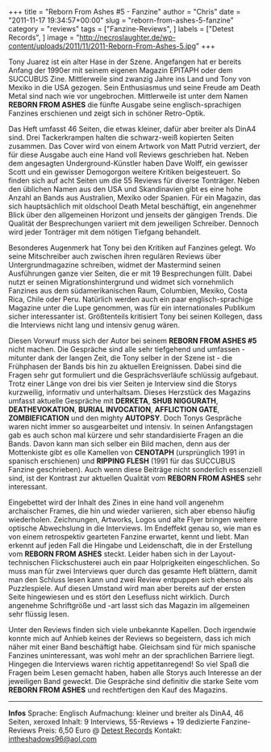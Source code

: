 +++
title = "Reborn From Ashes #5 - Fanzine"
author = "Chris"
date = "2011-11-17 19:34:57+00:00"
slug = "reborn-from-ashes-5-fanzine"
category = "reviews"
tags = ["Fanzine-Reviews", ]
labels = ["Detest Records", ]
image = "http://necroslaughter.de/wp-content/uploads/2011/11/2011-Reborn-From-Ashes-5.jpg"
+++

Tony Juarez ist ein alter Hase in der Szene. Angefangen hat er bereits Anfang der 1990er mit seinem eigenen Magazin EPITAPH oder dem SUCCUBUS Zine. Mittlerweile sind zwanzig Jahre ins Land und Tony von Mexiko in die USA gezogen. Sein Enthusiasmus und seine Freude am Death Metal sind nach wie vor ungebrochen. Mittlerweile ist unter dem Namen **REBORN FROM ASHES** die fünfte Ausgabe seine englisch-sprachigen Fanzines erschienen und zeigt sich in schöner Retro-Optik.

Das Heft umfasst 46 Seiten, die etwas kleiner, dafür aber breiter als DinA4 sind. Drei Tackerkrampen halten die schwarz-weiß kopierten Seiten zusammen. Das Cover wird von einem Artwork von Matt Putrid verziert, der für diese Ausgabe auch eine Hand voll Reviews geschrieben hat. Neben dem angesagten Underground-Künstler haben Dave Wolff, ein gewisser Scott und ein gewisser Demogorgon weitere Kritiken beigesteuert. So finden sich auf acht Seiten um die 55 Reviews für diverse Tonträger. Neben den üblichen Namen aus den USA und Skandinavien gibt es eine hohe Anzahl an Bands aus Australien, Mexiko oder Spanien. Für ein Magazin, das sich hauptsächlich mit oldschool Death Metal beschäftigt, ein angenehmer Blick über den allgemeinen Horizont und jenseits der gängigen Trends.
Die Qualität der Besprechungen variiert mit dem jeweiligen Schreiber. Dennoch wird jeder Tonträger mit dem nötigen Tiefgang behandelt.

Besonderes Augenmerk hat Tony bei den Kritiken auf Fanzines gelegt. Wo seine Mitschreiber auch zwischen ihren regulären Reviews über Untergrundmagazine schreiben, widmet der Mastermind seinen Ausführungen ganze vier Seiten, die er mit 19 Besprechungen füllt. Dabei nutzt er seinen Migrationshintergrund und widmet sich vornehmlich Fanzines aus dem südamerikanischen Raum, Columbien, Mexiko, Costa Rica, Chile oder Peru. Natürlich werden auch ein paar englisch-sprachige Magazine unter die Lupe genommen, was für ein internationales Publikum sicher interessanter ist. Größtenteils kritisiert Tony bei seinen Kollegen, dass die Interviews nicht lang und intensiv genug wären.

Diesen Vorwurf muss sich der Autor bei seinem **REBORN FROM ASHES #5** nicht machen. Die Gespräche sind alle sehr tiefgehend und umfassen - mitunter dank der langen Zeit, die Tony selber in der Szene ist - die Frühphasen der Bands bis hin zu aktuellen Ereignissen. Dabei sind die Fragen sehr gut formuliert und die Gesprächsverläufe schlüssig aufgebaut. Trotz einer Länge von drei bis vier Seiten je Interview sind die Storys kurzweilig, informativ und unterhaltsam. Dieses Herzstück des Magazins umfasst aktuelle Gespräche mit **DERKETA**, **SHUB NIGGURATH**, **DEATHEVOKATION**, **BURIAL INVOCATION**, **AFFLICTION GATE**, **ZOMBIEFICATION** und den mighty **AUTOPSY**.
Doch Tonys Gespräche waren nicht immer so ausgearbeitet und intensiv. In seinen Anfangstagen gab es auch schon mal kürzere und sehr standardisierte Fragen an die Bands. Davon kann man sich selber ein Bild machen, denn aus der Mottenkiste gibt es olle Kamellen von **CENOTAPH** (ursprünglich 1991 in spanisch erschienen) und **RIPPING FLESH** (1991 für das SUCCUBUS Fanzine geschrieben). Auch wenn diese Beiträge nicht sonderlich essenziell sind, ist der Kontrast zur aktuellen Qualität vom **REBORN FROM ASHES** sehr interessant.

Eingebettet wird der Inhalt des Zines in eine hand voll angenehm archaischer Frames, die hin und wieder variieren, sich aber ebenso häufig wiederholen. Zeichnungen, Artworks, Logos und alte Flyer bringen weitere optische Abwechslung in die Interviews. Im Endeffekt genau so, wie man es von einem retrospektiv gearteten Fanzine erwartet, kennt und liebt. Man erkennt auf jeden Fall die Hingabe und Leidenschaft, die in der Erstellung vom **REBORN FROM ASHES** steckt.
Leider haben sich in der Layout-technischen Flickschusterei auch ein paar Holprigkeiten eingeschlichen. So muss man für zwei Interviews quer durch das gesamte Heft blättern, damit man den Schluss lesen kann und zwei Review entpuppen sich ebenso als Puzzlespiele. Auf diesen Umstand wird man aber bereits auf der ersten Seite hingewiesen und es stört den Lesefluss nicht wirklich. Durch angenehme Schriftgröße und -art lasst sich das Magazin im allgemeinen sehr flüssig lesen.

Unter den Reviews finden sich viele unbekannte Kapellen. Doch irgendwie konnte mich auf Anhieb keines der Reviews so begeistern, dass ich mich näher mit einer Band beschäftigt habe. Gleichsam sind für mich spanische Fanzines uninteressant, was wohl mehr an der sprachlichen Barriere liegt. Hingegen die Interviews waren richtig appetitanregend! So viel Spaß die Fragen beim Lesen gemacht haben, haben alle Storys auch Interesse an der jeweiligen Band geweckt. Die Gespräche sind definitiv die starke Seite vom **REBORN FROM ASHES** und rechtfertigen den Kauf des Magazins.



---
**Infos**
Sprache: Englisch
Aufmachung: kleiner und breiter als DinA4, 46 Seiten, xeroxed
Inhalt: 9 Interviews, 55-Reviews + 19 dedizierte Fanzine-Reviews
Preis: 6,50 Euro @ <a href="http://www.detestrecords.com/shop/product.php?id_product=226">Detest Records</a>
Kontakt: <a href="mailto:intheshadows96@aol.com">intheshadows96@aol.com</a>

